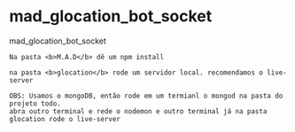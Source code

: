 # mad_glocation_bot_socket
mad_glocation_bot_socket

```
Na pasta <b>M.A.D</b> dê um npm install
```

```
na pasta <b>glocation</b> rode um servidor local. recomendamos o live-server
```
```
OBS: Usamos o mongoDB, então rode em um termianl o mongod na pasta do projeto todo.
abra outro terminal e rede o nodemon e outro terminal já na pasta glocation rode o live-server 
```
